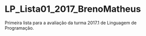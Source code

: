 # LP_Lista01_2017_BrenoMatheus
Primeira lista para a avaliação da turma 2017.1 de Linguagem de Programação.
